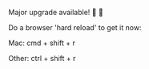 Major upgrade available! 🙌 🚀

Do a browser 'hard reload' to get it now:

Mac: cmd + shift + r

Other: ctrl + shift + r
